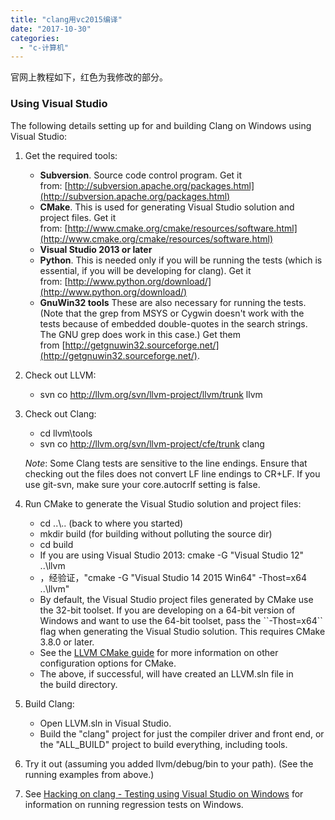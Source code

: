 ```yaml
---
title: "clang用vc2015编译"
date: "2017-10-30"
categories: 
  - "c-计算机"
---
```


官网上教程如下，红色为我修改的部分。

### Using Visual Studio

The following details setting up for and building Clang on Windows using Visual Studio:

1. Get the required tools:
    - **Subversion**. Source code control program. Get it from: [http://subversion.apache.org/packages.html](http://subversion.apache.org/packages.html)
    - **CMake**. This is used for generating Visual Studio solution and project files. Get it from: [http://www.cmake.org/cmake/resources/software.html](http://www.cmake.org/cmake/resources/software.html)
    - **Visual Studio 2013 or later**
    - **Python**. This is needed only if you will be running the tests (which is essential, if you will be developing for clang). Get it from: [http://www.python.org/download/](http://www.python.org/download/)
    - **GnuWin32 tools** These are also necessary for running the tests. (Note that the grep from MSYS or Cygwin doesn't work with the tests because of embedded double-quotes in the search strings. The GNU grep does work in this case.) Get them from [http://getgnuwin32.sourceforge.net/](http://getgnuwin32.sourceforge.net/).
2. Check out LLVM:
    - svn co http://llvm.org/svn/llvm-project/llvm/trunk llvm
3. Check out Clang:
    
    - cd llvm\\tools
    - svn co http://llvm.org/svn/llvm-project/cfe/trunk clang
    
    _Note_: Some Clang tests are sensitive to the line endings. Ensure that checking out the files does not convert LF line endings to CR+LF. If you use git-svn, make sure your core.autocrlf setting is false.
4. Run CMake to generate the Visual Studio solution and project files:
    - cd ..\\.. (back to where you started)
    - mkdir build (for building without polluting the source dir)
    - cd build
    - If you are using Visual Studio 2013: cmake -G "Visual Studio 12" ..\\llvm
    - ，经验证，"cmake -G "Visual Studio 14 2015 Win64" -Thost=x64 ..\\llvm"
    - By default, the Visual Studio project files generated by CMake use the 32-bit toolset. If you are developing on a 64-bit version of Windows and want to use the 64-bit toolset, pass the \`\`-Thost=x64\`\` flag when generating the Visual Studio solution. This requires CMake 3.8.0 or later.
    - See the [LLVM CMake guide](http://www.llvm.org/docs/CMake.html) for more information on other configuration options for CMake.
    - The above, if successful, will have created an LLVM.sln file in the build directory.
5. Build Clang:
    - Open LLVM.sln in Visual Studio.
    - Build the "clang" project for just the compiler driver and front end, or the "ALL\_BUILD" project to build everything, including tools.
6. Try it out (assuming you added llvm/debug/bin to your path). (See the running examples from above.)
7. See [Hacking on clang - Testing using Visual Studio on Windows](http://clang.llvm.org/hacking.html#testingWindows) for information on running regression tests on Windows.
